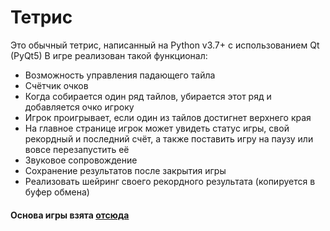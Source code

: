 # Тетрис
Это обычный тетрис, написанный на Python v3.7+ с использованием Qt (PyQt5)
В игре реализован такой функционал:
- Возможность управления падающего тайла
- Счётчик очков
- Когда собирается один ряд тайлов, убирается этот ряд и добавляется очко игроку
- Игрок проигрывает, если один из тайлов достигнет верхнего края
- На главное странице игрок может увидеть статус игры, свой рекордный и последний счёт, а также поставить игру на паузу или вовсе перезапустить её
- Звуковое сопровождение
- Сохранение результатов после закрытия игры
- Реализовать шейринг своего рекордного результата (копируется в буфер обмена)


#### Основа игры взята [отсюда](https://zetcode.com/gui/pyqt5/tetris/)
